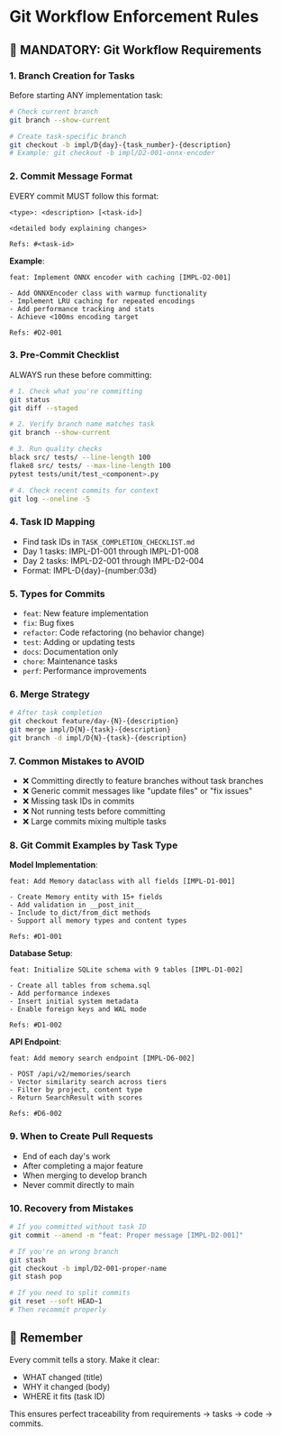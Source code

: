 # Git Workflow Enforcement Rules

## 🚨 MANDATORY: Git Workflow Requirements

### 1. **Branch Creation for Tasks**
Before starting ANY implementation task:
```bash
# Check current branch
git branch --show-current

# Create task-specific branch
git checkout -b impl/D{day}-{task_number}-{description}
# Example: git checkout -b impl/D2-001-onnx-encoder
```

### 2. **Commit Message Format**
EVERY commit MUST follow this format:
```
<type>: <description> [<task-id>]

<detailed body explaining changes>

Refs: #<task-id>
```

**Example**:
```
feat: Implement ONNX encoder with caching [IMPL-D2-001]

- Add ONNXEncoder class with warmup functionality
- Implement LRU caching for repeated encodings
- Add performance tracking and stats
- Achieve <100ms encoding target

Refs: #D2-001
```

### 3. **Pre-Commit Checklist**
ALWAYS run these before committing:
```bash
# 1. Check what you're committing
git status
git diff --staged

# 2. Verify branch name matches task
git branch --show-current

# 3. Run quality checks
black src/ tests/ --line-length 100
flake8 src/ tests/ --max-line-length 100
pytest tests/unit/test_<component>.py

# 4. Check recent commits for context
git log --oneline -5
```

### 4. **Task ID Mapping**
- Find task IDs in `TASK_COMPLETION_CHECKLIST.md`
- Day 1 tasks: IMPL-D1-001 through IMPL-D1-008
- Day 2 tasks: IMPL-D2-001 through IMPL-D2-004
- Format: IMPL-D{day}-{number:03d}

### 5. **Types for Commits**
- `feat`: New feature implementation
- `fix`: Bug fixes
- `refactor`: Code refactoring (no behavior change)
- `test`: Adding or updating tests
- `docs`: Documentation only
- `chore`: Maintenance tasks
- `perf`: Performance improvements

### 6. **Merge Strategy**
```bash
# After task completion
git checkout feature/day-{N}-{description}
git merge impl/D{N}-{task}-{description}
git branch -d impl/D{N}-{task}-{description}
```

### 7. **Common Mistakes to AVOID**
- ❌ Committing directly to feature branches without task branches
- ❌ Generic commit messages like "update files" or "fix issues"
- ❌ Missing task IDs in commits
- ❌ Not running tests before committing
- ❌ Large commits mixing multiple tasks

### 8. **Git Commit Examples by Task Type**

**Model Implementation**:
```
feat: Add Memory dataclass with all fields [IMPL-D1-001]

- Create Memory entity with 15+ fields
- Add validation in __post_init__
- Include to_dict/from_dict methods
- Support all memory types and content types

Refs: #D1-001
```

**Database Setup**:
```
feat: Initialize SQLite schema with 9 tables [IMPL-D1-002]

- Create all tables from schema.sql
- Add performance indexes
- Insert initial system metadata
- Enable foreign keys and WAL mode

Refs: #D1-002
```

**API Endpoint**:
```
feat: Add memory search endpoint [IMPL-D6-002]

- POST /api/v2/memories/search
- Vector similarity search across tiers
- Filter by project, content type
- Return SearchResult with scores

Refs: #D6-002
```

### 9. **When to Create Pull Requests**
- End of each day's work
- After completing a major feature
- When merging to develop branch
- Never commit directly to main

### 10. **Recovery from Mistakes**
```bash
# If you committed without task ID
git commit --amend -m "feat: Proper message [IMPL-D2-001]"

# If you're on wrong branch
git stash
git checkout -b impl/D2-001-proper-name
git stash pop

# If you need to split commits
git reset --soft HEAD~1
# Then recommit properly
```

## 🎯 Remember
Every commit tells a story. Make it clear:
- WHAT changed (title)
- WHY it changed (body)
- WHERE it fits (task ID)

This ensures perfect traceability from requirements → tasks → code → commits.